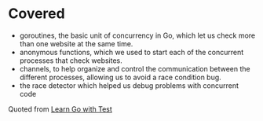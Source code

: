 # Covered
- goroutines, the basic unit of concurrency in Go, which let us check more
than one website at the same time.
- anonymous functions, which we used to start each of the concurrent processes
that check websites.
- channels, to help organize and control the communication between the
different processes, allowing us to avoid a race condition bug.
- the race detector which helped us debug problems with concurrent code

Quoted from [Learn Go with Test](https://quii.gitbook.io/learn-go-with-tests/)